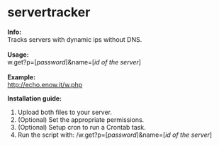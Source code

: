 servertracker
=============
<b>Info:<br/></b>
Tracks servers with dynamic ips without DNS.<br /><br />
<b>Usage:</b><br />
w.get?p=[<i>password</i>]&name=[<i>id of the server</i>]<br /><br />
<b>Example:</b><br />
http://echo.enow.it/w.php

<b>Installation guide:</b><br />
1. Upload both files to your server.<br />
2. (Optional) Set the appropriate permissions. <br />
3. (Optional) Setup cron to run a Crontab task.<br />
4. Run the script with: <host>/w.get?p=[<i>password</i>]&name=[<i>id of the server</i>]
